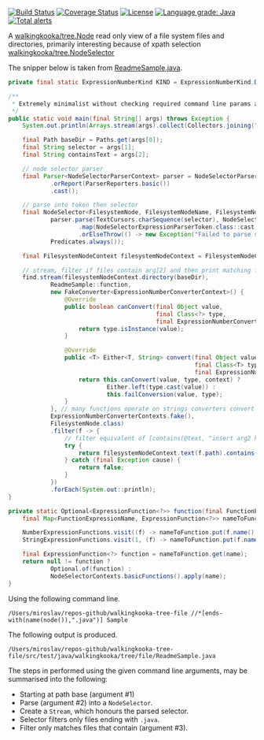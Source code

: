 [![Build Status](https://travis-ci.com/mP1/walkingkooka-tree-file.svg?branch=master)](https://travis-ci.com/mP1/walkingkooka-tree-file.svg?branch=master)
[![Coverage Status](https://coveralls.io/repos/github/mP1/walkingkooka-tree-file/badge.svg?branch=master)](https://coveralls.io/github/mP1/walkingkooka-tree-file?branch=master)
[![License](https://img.shields.io/badge/License-Apache%202.0-blue.svg)](https://opensource.org/licenses/Apache-2.0)
[![Language grade: Java](https://img.shields.io/lgtm/grade/java/g/mP1/walkingkooka-tree-file.svg?logo=lgtm&logoWidth=18)](https://lgtm.com/projects/g/mP1/walkingkooka-tree-file/context:java)
[![Total alerts](https://img.shields.io/lgtm/alerts/g/mP1/walkingkooka-tree-file.svg?logo=lgtm&logoWidth=18)](https://lgtm.com/projects/g/mP1/walkingkooka-tree-file/alerts/)



A [walkingkooka/tree.Node](https://github.com/mP1/walkingkooka/blob/master/Node.md) read only view of a file system files and directories, primarily interesting because of xpath selection [walkingkooka/tree.NodeSelector](https://github.com/mP1/walkingkooka/blob/master/src/main/java/walkingkooka/tree/select/NodeSelector.java)

The snipper below is taken from [ReadmeSample.java](https://github.com/mP1/walkingkooka-tree-file/tree/master/src/test/java/walkingkooka/tree/file/ReadmeSample.java).

```java
private final static ExpressionNumberKind KIND = ExpressionNumberKind.DEFAULT;

/**
 * Extremely minimalist without checking required command line params are available, and other basics.
 */
public static void main(final String[] args) throws Exception {
    System.out.println(Arrays.stream(args).collect(Collectors.joining(" ", "Command line args:\n", "\n")));

    final Path baseDir = Paths.get(args[0]);
    final String selector = args[1];
    final String containsText = args[2];

    // node selector parser
    final Parser<NodeSelectorParserContext> parser = NodeSelectorParsers.expression()
            .orReport(ParserReporters.basic())
            .cast();

    // parse into token then selector
    final NodeSelector<FilesystemNode, FilesystemNodeName, FilesystemNodeAttributeName, String> find = FilesystemNode.nodeSelectorExpressionParserToken(
            parser.parse(TextCursors.charSequence(selector), NodeSelectorParserContexts.basic(ExpressionNumberContexts.basic(KIND, MathContext.DECIMAL32)))
                    .map(NodeSelectorExpressionParserToken.class::cast)
                    .orElseThrow(() -> new Exception("Failed to parse selector")),
            Predicates.always());

    final FilesystemNodeContext filesystemNodeContext = FilesystemNodeContexts.basic(baseDir);

    // stream, filter if files contain arg[2] and then print matching files.
    find.stream(filesystemNodeContext.directory(baseDir),
            ReadmeSample::function,
            new FakeConverter<ExpressionNumberConverterContext>() {
                @Override
                public boolean canConvert(final Object value,
                                          final Class<?> type,
                                          final ExpressionNumberConverterContext context) {
                    return type.isInstance(value);
                }

                @Override
                public <T> Either<T, String> convert(final Object value,
                                                     final Class<T> type,
                                                     final ExpressionNumberConverterContext context) {
                    return this.canConvert(value, type, context) ?
                            Either.left(type.cast(value)) :
                            this.failConversion(value, type);
                }
            }, // many functions operate on strings converters convert values to strings.
            ExpressionNumberConverterContexts.fake(),
            FilesystemNode.class)
            .filter(f -> {
                // filter equivalent of [contains(@text, "insert arg2 here"])
                try {
                    return filesystemNodeContext.text(f.path).contains(containsText);
                } catch (final Exception cause) {
                    return false;
                }
            })
            .forEach(System.out::println);
}

private static Optional<ExpressionFunction<?>> function(final FunctionExpressionName name) {
    final Map<FunctionExpressionName, ExpressionFunction<?>> nameToFunction = Maps.sorted();

    NumberExpressionFunctions.visit((f) -> nameToFunction.put(f.name(), f));
    StringExpressionFunctions.visit(1, (f) -> nameToFunction.put(f.name(), f));

    final ExpressionFunction<?> function = nameToFunction.get(name);
    return null != function ?
            Optional.of(function) :
            NodeSelectorContexts.basicFunctions().apply(name);
}
```

Using the following command line.
```
/Users/miroslav/repos-github/walkingkooka-tree-file //*[ends-with(name(node()),".java")] Sample
```

The following output is produced.
```text
/Users/miroslav/repos-github/walkingkooka-tree-file/src/test/java/walkingkooka/tree/file/ReadmeSample.java
```

The steps in performed using the given command line arguments, may be summarised into the following:

- Starting at path base (argument #1)
- Parse (argument #2) into a `NodeSelector`.
- Create a `Stream`, which honours the parsed selector.
- Selector filters only files ending with `.java`.
- Filter only matches files that contain (argument #3).

